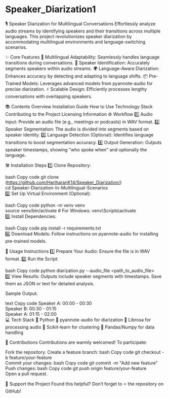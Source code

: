 # Speaker_Diarization1
🎙️ Speaker Diarization for Multilingual Conversations
Effortlessly analyze audio streams by identifying speakers and their transitions across multiple languages. This project revolutionizes speaker diarization by accommodating multilingual environments and language-switching scenarios.

✨ Core Features
🔀 Multilingual Adaptability: Seamlessly handles language transitions during conversations.
🧩 Speaker Identification: Accurately segments speakers within audio streams.
🌍 Language-Aware Diarization: Enhances accuracy by detecting and adapting to language shifts.
📦 Pre-Trained Models: Leverages advanced models from pyannote-audio for precise diarization.
⚡ Scalable Design: Efficiently processes lengthy conversations with overlapping speakers.

📚 Contents
Overview
Installation Guide
How to Use
Technology Stack
Contributing to the Project
Licensing Information
⚙️ Workflow
1️⃣ Audio Input: Provide an audio file (e.g., meetings or podcasts) in WAV format.
2️⃣ Speaker Segmentation: The audio is divided into segments based on speaker identity.
3️⃣ Language Detection (Optional): Identifies language transitions to boost segmentation accuracy.
4️⃣ Output Generation: Outputs speaker timestamps, showing "who spoke when" and optionally the language.

🛠️ Installation Steps
1️⃣ Clone Repository:

bash
Copy code
git clone (https://github.com/HariharanK14/Speaker_Diarization/)  
cd Speaker-Diarization-In-Multilingual-Scenarios  
2️⃣ Set Up Virtual Environment (Optional):

bash
Copy code
python -m venv venv  
source venv/bin/activate  # For Windows: venv\Scripts\activate  
3️⃣ Install Dependencies:

bash
Copy code
pip install -r requirements.txt  
4️⃣ Download Models:
Follow instructions on pyannote-audio for installing pre-trained models.

🚀 Usage Instructions
1️⃣ Prepare Your Audio: Ensure the file is in WAV format.
2️⃣ Run the Script:

bash
Copy code
python diarization.py --audio_file <path_to_audio_file>  
3️⃣ View Results: Outputs include speaker segments with timestamps. Save them as JSON or text for detailed analysis.

Sample Output:

text
Copy code
Speaker A: 00:00 - 00:30  
Speaker B: 00:30 - 01:15  
Speaker A: 01:15 - 02:00  
💻 Tech Stack
🔹 Python
🔹 pyannote-audio for diarization
🔹 Librosa for processing audio
🔹 Scikit-learn for clustering
🔹 Pandas/Numpy for data handling

🤝 Contributions
Contributions are warmly welcomed! To participate:

Fork the repository.
Create a feature branch:
bash
Copy code
git checkout -b feature/your-feature  
Commit your changes:
bash
Copy code
git commit -m "Add new feature"  
Push changes:
bash
Copy code
git push origin feature/your-feature  
Open a pull request.


🌟 Support the Project
Found this helpful? Don’t forget to ⭐ the repository on GitHub!
